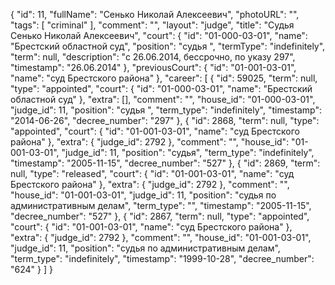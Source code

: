 {
    "id": 11,
    "fullName": "Сенько Николай Алексеевич",
    "photoURL": "",
    "tags": [
        "criminal"
    ],
    "comment": "",
    "layout": "judge",
    "title": "Судья Сенько Николай Алексеевич",
    "court": {
        "id": "01-000-03-01",
        "name": "Брестский областной суд",
        "position": "судья ",
        "termType": "indefinitely",
        "term": null,
        "description": "c 26.06.2014, бессрочно, по указу 297",
        "timestamp": "26.06.2014"
    },
    "previousCourt": {
        "id": "01-001-03-01",
        "name": "суд Брестского района"
    },
    "career": [
        {
            "id": 59025,
            "term": null,
            "type": "appointed",
            "court": {
                "id": "01-000-03-01",
                "name": "Брестский областной суд"
            },
            "extra": [],
            "comment": "",
            "house_id": "01-000-03-01",
            "judge_id": 11,
            "position": "судья ",
            "term_type": "indefinitely",
            "timestamp": "2014-06-26",
            "decree_number": "297"
        },
        {
            "id": 2868,
            "term": null,
            "type": "appointed",
            "court": {
                "id": "01-001-03-01",
                "name": "суд Брестского района"
            },
            "extra": {
                "judge_id": 2792
            },
            "comment": "",
            "house_id": "01-001-03-01",
            "judge_id": 11,
            "position": "судья",
            "term_type": "indefinitely",
            "timestamp": "2005-11-15",
            "decree_number": "527"
        },
        {
            "id": 2869,
            "term": null,
            "type": "released",
            "court": {
                "id": "01-001-03-01",
                "name": "суд Брестского района"
            },
            "extra": {
                "judge_id": 2792
            },
            "comment": "",
            "house_id": "01-001-03-01",
            "judge_id": 11,
            "position": "судья по административным делам",
            "term_type": "",
            "timestamp": "2005-11-15",
            "decree_number": "527"
        },
        {
            "id": 2867,
            "term": null,
            "type": "appointed",
            "court": {
                "id": "01-001-03-01",
                "name": "суд Брестского района"
            },
            "extra": {
                "judge_id": 2792
            },
            "comment": "",
            "house_id": "01-001-03-01",
            "judge_id": 11,
            "position": "судья по административным делам",
            "term_type": "indefinitely",
            "timestamp": "1999-10-28",
            "decree_number": "624"
        }
    ]
}